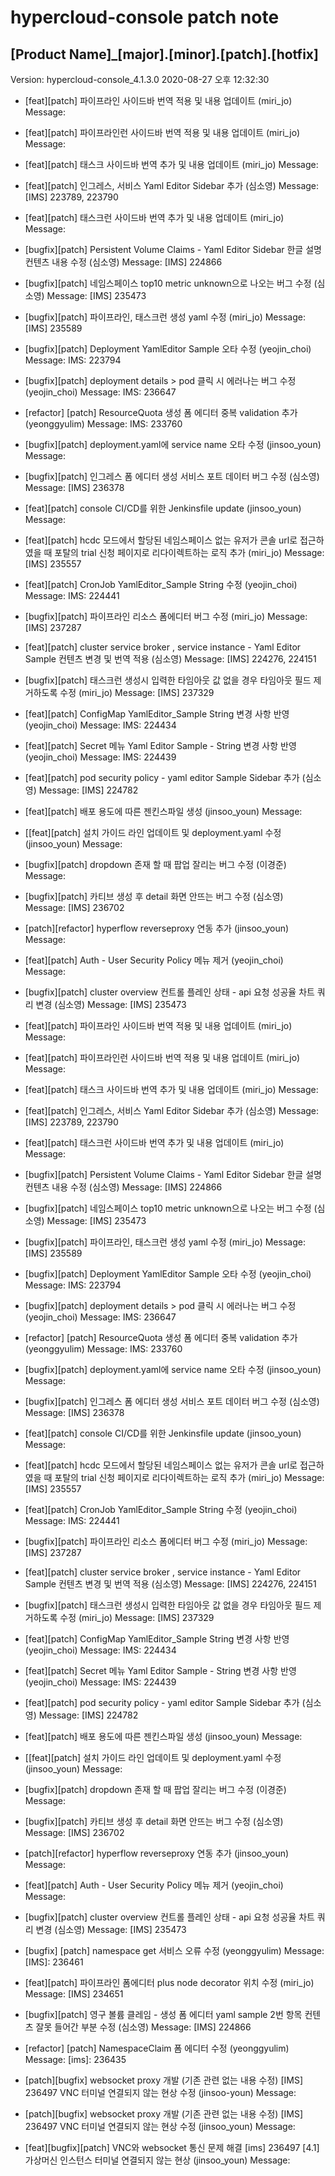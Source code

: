 # hypercloud-console patch note
## [Product Name]_[major].[minor].[patch].[hotfix]
Version: hypercloud-console_4.1.3.0
2020-08-27  오후 12:32:30
- [feat][patch] 파이프라인 사이드바 번역 적용 및 내용 업데이트 (miri_jo) 
    Message: 
- [feat][patch] 파이프라인런 사이드바 번역 적용 및 내용 업데이트 (miri_jo) 
    Message: 
- [feat][patch] 태스크 사이드바 번역 추가 및 내용 업데이트 (miri_jo) 
    Message: 
- [feat][patch] 인그레스,  서비스 Yaml Editor Sidebar 추가 (심소영) 
    Message: [IMS] 223789, 223790

- [feat][patch] 태스크런 사이드바 번역 추가 및 내용 업데이트 (miri_jo) 
    Message: 
- [bugfix][patch] Persistent Volume Claims - Yaml Editor Sidebar 한글 설명 컨텐츠 내용 수정 (심소영) 
    Message: [IMS] 224866

- [bugfix][patch] 네임스페이스 top10 metric unknown으로 나오는 버그 수정 (심소영) 
    Message: [IMS] 235473

- [bugfix][patch] 파이프라인, 태스크런 생성 yaml 수정 (miri_jo) 
    Message: [IMS] 235589

- [bugfix][patch] Deployment YamlEditor Sample 오타 수정 (yeojin_choi) 
    Message: IMS: 223794

- [bugfix][patch] deployment details > pod 클릭 시 에러나는 버그 수정 (yeojin_choi) 
    Message: IMS: 236647

- [refactor] [patch] ResourceQuota 생성 폼 에디터 중복 validation 추가 (yeonggyulim) 
    Message: IMS: 233760

- [bugfix][patch] deployment.yaml에 service name 오타 수정 (jinsoo_youn) 
    Message: 
- [bugfix][patch] 인그레스 폼 에디터 생성 서비스 포트 데이터 버그 수정 (심소영) 
    Message: [IMS] 236378

- [feat][patch] console CI/CD를 위한 Jenkinsfile update (jinsoo_youn) 
    Message: 
- [feat][patch] hcdc 모드에서 할당된 네임스페이스 없는 유저가 콘솔 url로 접근하였을 때 포탈의 trial 신청 페이지로 리다이렉트하는 로직 추가 (miri_jo) 
    Message: [IMS] 235557

- [feat][patch] CronJob YamlEditor_Sample String 수정 (yeojin_choi) 
    Message: IMS: 224441

- [bugfix][patch] 파이프라인 리소스 폼에디터 버그 수정 (miri_jo) 
    Message: [IMS] 237287

- [feat][patch] cluster service broker , service instance - Yaml Editor Sample 컨텐츠 변경 및 번역 적용 (심소영) 
    Message: [IMS] 224276, 224151

- [bugfix][patch] 태스크런 생성시 입력한 타임아웃 값 없을 경우 타임아웃 필드 제거하도록 수정 (miri_jo) 
    Message: [IMS] 237329

- [feat][patch] ConfigMap YamlEditor_Sample String 변경 사항 반영 (yeojin_choi) 
    Message: IMS: 224434

- [feat][patch] Secret 메뉴 Yaml Editor Sample - String 변경 사항 반영 (yeojin_choi) 
    Message: IMS: 224439

- [feat][patch] pod security policy - yaml editor Sample Sidebar 추가 (심소영) 
    Message: [IMS] 224782

- [feat][patch] 배포 용도에 따른 젠킨스파일 생성 (jinsoo_youn) 
    Message: 
- [[feat][patch] 설치 가이드 라인 업데이트 및 deployment.yaml 수정 (jinsoo_youn) 
    Message: 
- [bugfix][patch] dropdown 존재 할 때 팝업 잘리는 버그 수정 (이경준) 
    Message: 
- [bugfix][patch] 카티브 생성 후 detail 화면 안뜨는 버그 수정 (심소영) 
    Message: [IMS] 236702

- [patch][refactor] hyperflow reverseproxy 연동 추가 (jinsoo_youn) 
    Message: 
- [feat][patch] Auth - User Security Policy 메뉴 제거 (yeojin_choi) 
    Message: 
- [bugfix][patch] cluster overview 컨트롤 플레인 상태 - api 요청 성공율 차트 쿼리 변경 (심소영) 
    Message: [IMS] 235473
- [feat][patch] 파이프라인 사이드바 번역 적용 및 내용 업데이트 (miri_jo) 
    Message: 
- [feat][patch] 파이프라인런 사이드바 번역 적용 및 내용 업데이트 (miri_jo) 
    Message: 
- [feat][patch] 태스크 사이드바 번역 추가 및 내용 업데이트 (miri_jo) 
    Message: 
- [feat][patch] 인그레스,  서비스 Yaml Editor Sidebar 추가 (심소영) 
    Message: [IMS] 223789, 223790

- [feat][patch] 태스크런 사이드바 번역 추가 및 내용 업데이트 (miri_jo) 
    Message: 
- [bugfix][patch] Persistent Volume Claims - Yaml Editor Sidebar 한글 설명 컨텐츠 내용 수정 (심소영) 
    Message: [IMS] 224866

- [bugfix][patch] 네임스페이스 top10 metric unknown으로 나오는 버그 수정 (심소영) 
    Message: [IMS] 235473

- [bugfix][patch] 파이프라인, 태스크런 생성 yaml 수정 (miri_jo) 
    Message: [IMS] 235589

- [bugfix][patch] Deployment YamlEditor Sample 오타 수정 (yeojin_choi) 
    Message: IMS: 223794

- [bugfix][patch] deployment details > pod 클릭 시 에러나는 버그 수정 (yeojin_choi) 
    Message: IMS: 236647

- [refactor] [patch] ResourceQuota 생성 폼 에디터 중복 validation 추가 (yeonggyulim) 
    Message: IMS: 233760

- [bugfix][patch] deployment.yaml에 service name 오타 수정 (jinsoo_youn) 
    Message: 
- [bugfix][patch] 인그레스 폼 에디터 생성 서비스 포트 데이터 버그 수정 (심소영) 
    Message: [IMS] 236378

- [feat][patch] console CI/CD를 위한 Jenkinsfile update (jinsoo_youn) 
    Message: 
- [feat][patch] hcdc 모드에서 할당된 네임스페이스 없는 유저가 콘솔 url로 접근하였을 때 포탈의 trial 신청 페이지로 리다이렉트하는 로직 추가 (miri_jo) 
    Message: [IMS] 235557

- [feat][patch] CronJob YamlEditor_Sample String 수정 (yeojin_choi) 
    Message: IMS: 224441

- [bugfix][patch] 파이프라인 리소스 폼에디터 버그 수정 (miri_jo) 
    Message: [IMS] 237287

- [feat][patch] cluster service broker , service instance - Yaml Editor Sample 컨텐츠 변경 및 번역 적용 (심소영) 
    Message: [IMS] 224276, 224151

- [bugfix][patch] 태스크런 생성시 입력한 타임아웃 값 없을 경우 타임아웃 필드 제거하도록 수정 (miri_jo) 
    Message: [IMS] 237329

- [feat][patch] ConfigMap YamlEditor_Sample String 변경 사항 반영 (yeojin_choi) 
    Message: IMS: 224434

- [feat][patch] Secret 메뉴 Yaml Editor Sample - String 변경 사항 반영 (yeojin_choi) 
    Message: IMS: 224439

- [feat][patch] pod security policy - yaml editor Sample Sidebar 추가 (심소영) 
    Message: [IMS] 224782

- [feat][patch] 배포 용도에 따른 젠킨스파일 생성 (jinsoo_youn) 
    Message: 
- [[feat][patch] 설치 가이드 라인 업데이트 및 deployment.yaml 수정 (jinsoo_youn) 
    Message: 
- [bugfix][patch] dropdown 존재 할 때 팝업 잘리는 버그 수정 (이경준) 
    Message: 
- [bugfix][patch] 카티브 생성 후 detail 화면 안뜨는 버그 수정 (심소영) 
    Message: [IMS] 236702

- [patch][refactor] hyperflow reverseproxy 연동 추가 (jinsoo_youn) 
    Message: 
- [feat][patch] Auth - User Security Policy 메뉴 제거 (yeojin_choi) 
    Message: 
- [bugfix][patch] cluster overview 컨트롤 플레인 상태 - api 요청 성공율 차트 쿼리 변경 (심소영) 
    Message: [IMS] 235473

- [bugfix] [patch] namespace get 서비스 오류 수정 (yeonggyulim) 
    Message: [IMS]: 236461

- [feat][patch] 파이프라인 폼에디터 plus node decorator 위치 수정 (miri_jo) 
    Message: [IMS] 234651

- [bugfix][patch] 영구 볼륨 클레임 - 생성 폼 에디터 yaml sample 2번 항목 컨텐츠 잘못 들어간 부분 수정 (심소영) 
    Message: [IMS] 224866

- [refactor] [patch] NamespaceClaim 폼 에디터 수정 (yeonggyulim) 
    Message: [ims]: 236435

- [patch][bugfix] websocket proxy 개발 (기존 관련 없는 내용 수정) [IMS] 236497  VNC 터미널 연결되지 않는 현상 수정 (jinsoo-youn) 
    Message: 
- [patch][bugfix] websocket proxy 개발 (기존 관련 없는 내용 수정) [IMS] 236497  VNC 터미널 연결되지 않는 현상 수정 (jinsoo_youn) 
    Message: 
- [feat][bugfix][patch] VNC와 websocket 통신 문제 해결 [ims] 236497 [4.1] 가상머신 인스턴스 터미널 연결되지 않는 현상 (jinsoo_youn) 
    Message: 